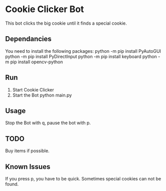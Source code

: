 # Cookie Clicker Bot
This bot clicks the big cookie until it finds a special cookie. 

## Dependancies
You need to install the following packages:
python -m pip install PyAutoGUI
python -m pip install PyDirectInput
python -m pip install keyboard
python -m pip install opencv-python

## Run
1. Start Cookie Clicker
2. Start the Bot
    python main.py
    
## Usage
Stop the Bot with q, pause the bot with p.


## TODO
Buy items if possible.

## Known Issues
If you  press p, you have to be quick.
Sometimes special cookies can not be found.